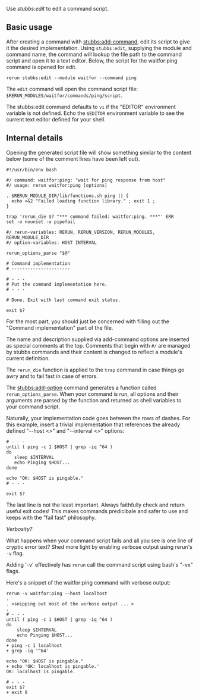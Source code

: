 Use *stubbs:edit* to edit a command script.

Basic usage
-----------

After creating a command with [stubbs:add-command](../add-command/index.html),
edit its script to give it the desired implementation.
Using `stubbs:edit`, supplying the module and command name,
the command will lookup the file path to the command script 
and open it to a text editor.
Below, the script for the waitfor:ping command is opened
for edit.

    rerun stubbs:edit --module waitfor --command ping

The `edit` command will open the command script file:
`$RERUN_MODULES/waitfor/commands/ping/script`.

The stubbs:edit command defaults to `vi` if 
the "EDITOR" environment variable is not defined.
Echo the `$EDITOR` environment variable to see the current text
editor defined for your shell.

Internal details
----------------

Opening the generated script file will show something similar
to the content below (some of the comment lines have been left out).

    #!/usr/bin/env bash
     
    #/ command: waitfor:ping: "wait for ping response from host"
    #/ usage: rerun waitfor:ping [options]
     
    . $RERUN_MODULE_DIR/lib/functions.sh ping || { 
      echo >&2 "Failed loading function library." ; exit 1 ; 
    }
     
    trap 'rerun_die $? "*** command failed: waitfor:ping. ***"' ERR
    set -o nounset -o pipefail
     
    #/ rerun-variables: RERUN, RERUN_VERSION, RERUN_MODULES, RERUN_MODULE_DIR
    #/ option-variables: HOST INTERVAL
     
    rerun_options_parse "$@"
     
    # Command implementation
    # ----------------------
     
    # - - -
    # Put the command implementation here.
    # - - -
     
    # Done. Exit with last command exit status.
     
    exit $?

For the most part, you should just be concerned with
filling out the "Command implementation" part of the
file. 

The name and description supplied via add-command options 
are inserted as special comments at the top. Comments
that begin with `#/` are managed by stubbs commands
and their content is changed to reflect a module's 
current definition.

The `rerun_die` function is applied to the `trap` command
in case things go awry and to fail fast in case of errors.

The [stubbs:add-option](../add-option/index.html)
command generates a function called `rerun_options_parse`. When your 
command is run, all options and their arguments are parsed 
by the function and returned as shell variables 
to your command script.

Naturally, your implementation code goes between the rows 
of dashes. For this example, insert a trivial implementation
that references the already defined "--host <>" and "--interval <>"
options:

    # - - -
    until ( ping -c 1 $HOST | grep -iq ^64 )
    do
       sleep $INTERVAL
       echo Pinging $HOST...
    done

    echo "OK: $HOST is pingable."
    # - - -

    exit $?

The last line is not the least important. 
Always faithfully check and return useful exit codes!
This makes commands predicibale and safer to use
and keeps with the "fail fast" philosophy.

_Verbosity?_

What happens when your command script fails and all you 
see is one line of cryptic error text? Shed more light 
by enabling verbose output using rerun's `-v` flag.

Adding '-v' effectively has `rerun` call the command script 
using bash's "-vx" flags.

Here's a snippet of the waitfor:ping command with 
verbose output:

    rerun -v waitfor:ping --host localhost
    .
    . <snipping out most of the verbose output ... >
    .
    # - - -
    until ( ping -c 1 $HOST | grep -iq ^64 )
    do
        sleep $INTERVAL
        echo Pinging $HOST...
    done
    + ping -c 1 localhost
    + grep -iq '^64'
     
    echo "OK: $HOST is pingable."
    + echo 'OK: localhost is pingable.'
    OK: localhost is pingable.
     
    # - - -
    exit $?
    + exit 0
